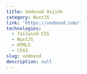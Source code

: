 ```yaml
---
title: Vodovod Osijek
category: NuxtJS
link: 'https://vodovod.com/'
technologies:
  - Tailwind CSS
  - NuxtJS
  - HTML5
  - CSS3
slug: vodovod
description: null
---
```

